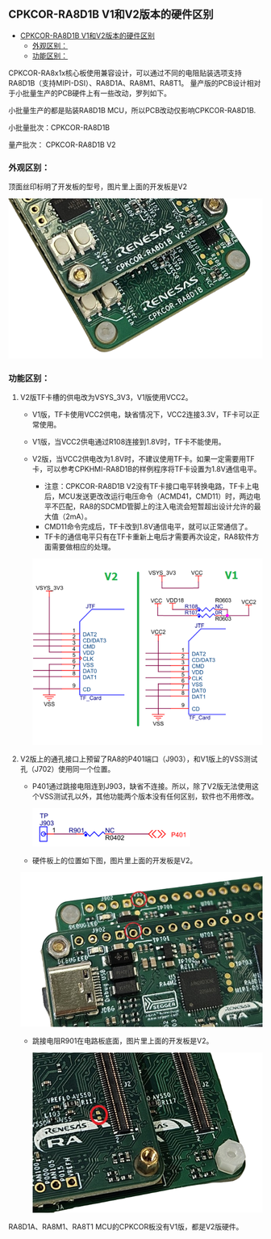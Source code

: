 ## CPKCOR-RA8D1B V1和V2版本的硬件区别

- [CPKCOR-RA8D1B V1和V2版本的硬件区别](#cpkcor-ra8d1b-v1和v2版本的硬件区别)
  - [外观区别：](#外观区别)
  - [功能区别：](#功能区别)


CPKCOR-RA8x1x核心板使用兼容设计，可以通过不同的电阻贴装选项支持RA8D1B（支持MIPI-DSI）、RA8D1A、RA8M1、RA8T1。
量产版的PCB设计相对于小批量生产的PCB硬件上有一些改动，罗列如下。

小批量生产的都是贴装RA8D1B MCU，所以PCB改动仅影响CPKCOR-RA8D1B.

小批量批次：CPKCOR-RA8D1B

量产批次：  CPKCOR-RA8D1B V2

### 外观区别：

顶面丝印标明了开发板的型号，图片里上面的开发板是V2

![alt text](images/CPKCOR_RA8D1B_Version_Diff/20240423_160946_crop.png)

### 功能区别：

1. V2版TF卡槽的供电改为VSYS_3V3，V1版使用VCC2。
   - V1版，TF卡使用VCC2供电，缺省情况下，VCC2连接3.3V，TF卡可以正常使用。
   - V1版，当VCC2供电通过R108连接到1.8V时，TF卡不能使用。
   - V2版，当VCC2供电改为1.8V时，不建议使用TF卡。如果一定需要用TF卡，可以参考CPKHMI-RA8D1B的样例程序将TF卡设置为1.8V通信电平。
     - 注意：CPKCOR-RA8D1B V2没有TF卡接口电平转换电路，TF卡上电后，MCU发送更改改运行电压命令（ACMD41，CMD11）时，两边电平不匹配，RA8的SDCMD管脚上的注入电流会短暂超出设计允许的最大值（2mA）。
     - CMD11命令完成后，TF卡改到1.8V通信电平，就可以正常通信了。
     - TF卡的通信电平只有在TF卡重新上电后才需要再次设定，RA8软件方面需要做相应的处理。
  
     ![alt text](images/CPKCOR_RA8D1B_Version_Diff/CPKCOR_RA8D1B_TF.png)

2. V2版上的通孔接口上预留了RA8的P401端口（J903），和V1版上的VSS测试孔（J702）使用同一个位置。
   - P401通过跳接电阻连到J903，缺省不连接。所以，除了V2版无法使用这个VSS测试孔以外，其他功能两个版本没有任何区别，软件也不用修改。
   
     ![alt text](images/CPKCOR_RA8D1B_Version_Diff/image.png)
   - 硬件板上的位置如下图，图片里上面的开发板是V2。
   
    ![alt text](images/CPKCOR_RA8D1B_Version_Diff/20240423_161242_crop.png)
   - 跳接电阻R901在电路板底面，图片里上面的开发板是V2。
   
     ![alt text](images/CPKCOR_RA8D1B_Version_Diff/20240423_160913_crop.png)

RA8D1A、RA8M1、RA8T1 MCU的CPKCOR板没有V1版，都是V2版硬件。